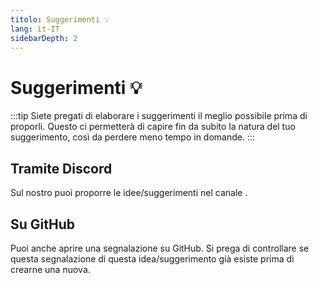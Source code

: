 ```yaml
---
titolo: Suggerimenti 💡
lang: it-IT
sidebarDepth: 2
---
```


# Suggerimenti :bulb:
:::tip
Siete pregati di elaborare i suggerimenti il meglio possibile prima di proporli. Questo ci permetterà di capire fin da subito la natura del tuo suggerimento, così da perdere meno tempo in domande.
:::

## Tramite Discord
Sul nostro <discord/> puoi proporre le idee/suggerimenti nel canale <discord-channel channel="suggestions"/>.

## Su GitHub
Puoi anche aprire una segnalazione su <a :href="$theme.variables.github + '/issues'" target="_blank">GitHub</a>. Si prega di controllare se questa segnalazione di questa idea/suggerimento già esiste prima di crearne una nuova.

